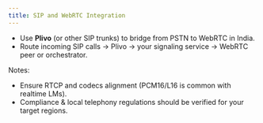 ```yaml
---
title: SIP and WebRTC Integration
---
```


* Use **Plivo** (or other SIP trunks) to bridge from PSTN to WebRTC in India.
* Route incoming SIP calls -> Plivo -> your signaling service -> WebRTC peer or orchestrator.

Notes:

* Ensure RTCP and codecs alignment (PCM16/L16 is common with realtime LMs).
* Compliance & local telephony regulations should be verified for your target regions.

